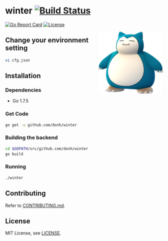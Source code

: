 # winter [![Build Status](https://travis-ci.org/donh/winter.svg)][travis]

[![Go Report Card](https://goreportcard.com/badge/github.com/donh/winter)](https://goreportcard.com/report/github.com/donh/winter)
[![License](https://img.shields.io/badge/License-MIT-blue.svg)][MIT]

<img align="right" height="200" src="https://raw.githubusercontent.com/donh/vsite/master/static/logo.png">

## Change your environment setting

```bash
vi cfg.json
```

## Installation

### Dependencies

- Go 1.7.5

### Get Code

```bash
go get -u github.com/donh/winter
```

### Building the backend
```bash
cd $GOPATH/src/github.com/donh/winter
go build
```
### Running
```bash
./winter
```

## Contributing

Refer to [CONTRIBUTING.md](https://github.com/donh/winter/blob/master/CONTRIBUTING.md).

## License

MIT License, see [LICENSE](https://github.com/donh/winter/blob/master/LICENSE).


[travis]: https://travis-ci.org/donh/winter
[MIT]: http://opensource.org/licenses/MIT